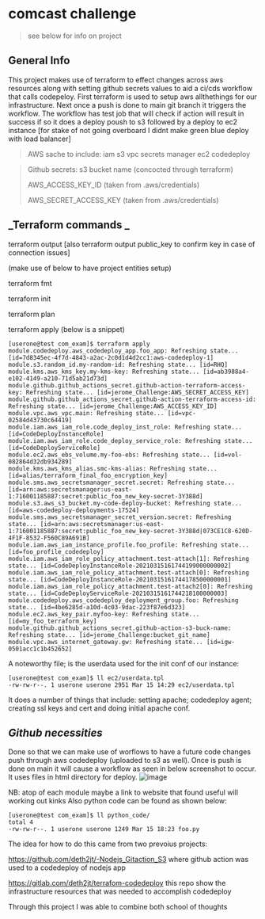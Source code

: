 # comcast challenge

> see below for info on project

## General Info

This project makes use of terraform to effect changes across aws resources along with setting github secrets values to aid a ci/cds workflow that calls codepeloy. First terraform is used to setup aws allthethings for our infrastructure. Next once a push is done to main git branch it triggers the workflow.
The workflow has test job that will check if action will result in success if so it does a deploy poush to s3 followed by a deploy to ec2 instance [for stake of not going overboard I didnt make green blue deploy with load balancer]

>AWS sache to include:
>iam
>s3
>vpc
>secrets manager
>ec2
>codedeploy

>Github secrets:
>s3 bucket name (concocted through terraform)
>
>AWS_ACCESS_KEY_ID (taken from .aws/credentials)
>
>AWS_SECRET_ACCESS_KEY (taken from .aws/credentials)

## _Terraform commands _

terraform output [also terraform output public_key to confirm key in case of connection issues]

(make use of below to have project entities setup)

terraform fmt 

terraform init 

terraform plan

terraform apply (below is a snippet)
```
[userone@test com_exam]$ terraform apply
module.codedeploy.aws_codedeploy_app.foo_app: Refreshing state... [id=7d8345ec-4f7d-4843-a2ac-2c0d1d4d2cc1:aws-codedeploy-1]
module.s3.random_id.my-random-id: Refreshing state... [id=RHQ]
module.kms.aws_kms_key.my-kms-key: Refreshing state... [id=ab3988a4-e102-4149-a210-71d5ab21d73d]
module.github.github_actions_secret.github-action-terraform-access-key: Refreshing state... [id=jerome_Challenge:AWS_SECRET_ACCESS_KEY]
module.github.github_actions_secret.github-action-terraform-access-id: Refreshing state... [id=jerome_Challenge:AWS_ACCESS_KEY_ID]
module.vpc.aws_vpc.main: Refreshing state... [id=vpc-02584d43730c64419]
module.iam.aws_iam_role.code_deploy_inst_role: Refreshing state... [id=CodeDeployInstanceRole]
module.iam.aws_iam_role.code_deploy_service_role: Refreshing state... [id=CodeDeployServiceRole]
module.ec2.aws_ebs_volume.my-foo-ebs: Refreshing state... [id=vol-082864d32db934289]
module.kms.aws_kms_alias.smc-kms-alias: Refreshing state... [id=alias/terraform_final_foo_encryption_key]
module.sms.aws_secretsmanager_secret.secret: Refreshing state... [id=arn:aws:secretsmanager:us-east-1:716001185887:secret:public_foo_new_key-secret-3Y388d]
module.s3.aws_s3_bucket.my-code-deploy-bucket: Refreshing state... [id=aws-codedeploy-deployments-17524]
module.sms.aws_secretsmanager_secret_version.secret: Refreshing state... [id=arn:aws:secretsmanager:us-east-1:716001185887:secret:public_foo_new_key-secret-3Y388d|073CE1C8-620D-4F1F-8532-F560C89A691B]
module.iam.aws_iam_instance_profile.foo_profile: Refreshing state... [id=foo_profile_codedeploy]
module.iam.aws_iam_role_policy_attachment.test-attach[1]: Refreshing state... [id=CodeDeployInstanceRole-20210315161744199000000002]
module.iam.aws_iam_role_policy_attachment.test-attach[0]: Refreshing state... [id=CodeDeployInstanceRole-20210315161744178500000001]
module.iam.aws_iam_role_policy_attachment.test-attach2[0]: Refreshing state... [id=CodeDeployServiceRole-20210315161744218100000003]
module.codedeploy.aws_codedeploy_deployment_group.foo: Refreshing state... [id=4be6285d-a10d-4c03-9dac-223f87e6d323]
module.ec2.aws_key_pair.myfoo-key: Refreshing state... [id=my_foo_terraform_key]
module.github.github_actions_secret.github-action-s3-buck-name: Refreshing state... [id=jerome_Challenge:bucket_git_name]
module.vpc.aws_internet_gateway.gw: Refreshing state... [id=igw-0501acc1c1b452652]
```

A noteworthy file; is the userdata used for the init conf of our instance:
```
[userone@test com_exam]$ ll ec2/userdata.tpl 
-rw-rw-r--. 1 userone userone 2951 Mar 15 14:29 ec2/userdata.tpl
```
It does a number of things that include: setting apache; codedeploy agent; creating ssl keys and cert and doing initial apache conf.


## _Github necessities_
Done so that we can make use of worflows to have a future code changes push through aws codedeploy (uploaded to s3 as well).
Once is push is done on main it will cause a workflow as seen in below screenshot to occur.
It uses files in html directory for deploy. 
![image](https://user-images.githubusercontent.com/458820/111347400-8d8b7080-8655-11eb-92b7-d462016f0b23.png)


NB: atop of each module maybe a link to website that found useful will working out kinks 
Also python code can be found as shown below:
```
[userone@test com_exam]$ ll python_code/
total 4
-rw-rw-r--. 1 userone userone 1249 Mar 15 18:23 foo.py
```


The idea for how to do this came from two prevoius projects:

https://github.com/deth2jt/-Nodejs_Gitaction_S3
where github action was used to a codedeploy of nodejs app

https://gitlab.com/deth2jt/terrafom-codedeploy
this repo show the infrastructure resources that was needed to accomplish codedeploy 

Through this project I was able to combine both school of thoughts 
